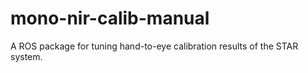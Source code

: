 # mono-nir-calib-manual
A ROS package for tuning hand-to-eye calibration results of the STAR system.  
